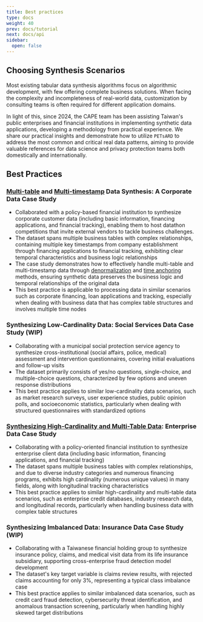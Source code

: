 ```yaml
---
title: Best practices
type: docs
weight: 40
prev: docs/tutorial
next: docs/api
sidebar:
  open: false
---
```



## **Choosing Synthesis Scenarios**

Most existing tabular data synthesis algorithms focus on algorithmic development, with few offering complete business solutions. When facing the complexity and incompleteness of real-world data, customization by consulting teams is often required for different application domains.

In light of this, since 2024, the CAPE team has been assisting Taiwan's public enterprises and financial institutions in implementing synthetic data applications, developing a methodology from practical experience. We share our practical insights and demonstrate how to utilize `PETsARD` to address the most common and critical real data patterns, aiming to provide valuable references for data science and privacy protection teams both domestically and internationally.

## Best Practices

### **[Multi-table](./multi-table) and [Multi-timestamp](./multi-timestamp) Data Synthesis: A Corporate Data Case Study**

- Collaborated with a policy-based financial institution to synthesize corporate customer data (including basic information, financing applications, and financial tracking), enabling them to host datathon competitions that invite external vendors to tackle business challenges.
- The dataset spans multiple business tables with complex relationships, containing multiple key timestamps from company establishment through financing applications to financial tracking, exhibiting clear temporal characteristics and business logic relationships
- The case study demonstrates how to effectively handle multi-table and multi-timestamp data through [denormalization](./multi-table) and [time anchoring](./multi-timestamp) methods, ensuring synthetic data preserves the business logic and temporal relationships of the original data
- This best practice is applicable to processing data in similar scenarios such as corporate financing, loan applications and tracking, especially when dealing with business data that has complex table structures and involves multiple time nodes

### **Synthesizing Low-Cardinality Data: Social Services Data Case Study (WIP)**

- Collaborating with a municipal social protection service agency to synthesize cross-institutional (social affairs, police, medical) assessment and intervention questionnaires, covering initial evaluations and follow-up visits
- The dataset primarily consists of yes/no questions, single-choice, and multiple-choice questions, characterized by few options and uneven response distributions
- This best practice applies to similar low-cardinality data scenarios, such as market research surveys, user experience studies, public opinion polls, and socioeconomic statistics, particularly when dealing with structured questionnaires with standardized options

### **[Synthesizing High-Cardinality and Multi-Table Data](./high-cardinality-multi-table): Enterprise Data Case Study**

- Collaborating with a policy-oriented financial institution to synthesize enterprise client data (including basic information, financing applications, and financial tracking)
- The dataset spans multiple business tables with complex relationships, and due to diverse industry categories and numerous financing programs, exhibits high cardinality (numerous unique values) in many fields, along with longitudinal tracking characteristics
- This best practice applies to similar high-cardinality and multi-table data scenarios, such as enterprise credit databases, industry research data, and longitudinal records, particularly when handling business data with complex table structures

### **Synthesizing Imbalanced Data: Insurance Data Case Study (WIP)**

- Collaborating with a Taiwanese financial holding group to synthesize insurance policy, claims, and medical visit data from its life insurance subsidiary, supporting cross-enterprise fraud detection model development
- The dataset's key target variable is claims review results, with rejected claims accounting for only 3%, representing a typical class imbalance case
- This best practice applies to similar imbalanced data scenarios, such as credit card fraud detection, cybersecurity threat identification, and anomalous transaction screening, particularly when handling highly skewed target distributions